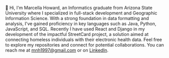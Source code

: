 👋 Hi, I'm Marcella Howard, an Informatics graduate from Arizona State University where I specialized in full-stack development and Geographic Information Science. With a strong foundation in data formatting and analysis, I've gained proficiency in key languages such as Java, Python, JavaScript, and SQL. Recently I have used React and Django in my development of the impactful StreetCard project, a solution aimed at connecting homeless individuals with their electronic health data. Feel free to explore my repositories and connect for potential collaborations. You can reach me at mnh1997@gmail.com or on [LinkedIn](https://www.linkedin.com/in/marcella-howard-615aa0102/).
